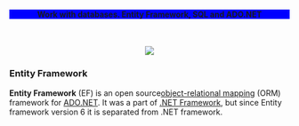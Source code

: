 <h4><p align="center" style="background-color:blue">Work with databases.  Entity Framework, SQL and ADO.NET</p></h4>
</br>
<p align="center">
<img src="https://i-msdn.sec.s-msft.com/dynimg/IC423396.png">
</p>
<h3> Entity Framework</h3>
<p><b>Entity Framework</b> (EF) is an open source<a href="https://en.wikipedia.org/wiki/Object-relational_mapping" title="Object-relational mapping">object-relational mapping</a> (ORM) framework for <a href="https://en.wikipedia.org/wiki/ADO.NET" title="ADO.NET">ADO.NET</a>. It was a part of <a href="https://en.wikipedia.org/wiki/.NET_Framework" title=".NET Framework">.NET Framework</a>, but since Entity framework version 6 it is separated from .NET framework.<p/>
